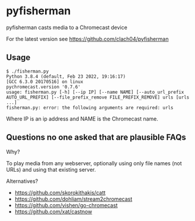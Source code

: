 # pyfisherman

pyfisherman casts media to a Chromecast device

For the latest version see https://github.com/clach04/pyfisherman

## Usage

    $ ./fisherman.py
    Python 3.8.4 (default, Feb 23 2022, 19:16:17)
    [GCC 6.3.0 20170516] on linux
    pychromecast.version '0.7.6'
    usage: fisherman.py [-h] [--ip IP] [--name NAME] [--auto_url_prefix AUTO_URL_PREFIX] [--file_prefix_remove FILE_PREFIX_REMOVE] urls [urls ...]
    fisherman.py: error: the following arguments are required: urls

Where IP is an ip address and NAME is the Chromecast name.

## Questions no one asked that are plausible FAQs

Why?

To play media from any webserver, optionally using only file names (not URLs) and using that existing server.

Alternatives?

  * https://github.com/skorokithakis/catt
  * https://github.com/dohliam/stream2chromecast
  * https://github.com/vishen/go-chromecast
  * https://github.com/xat/castnow
